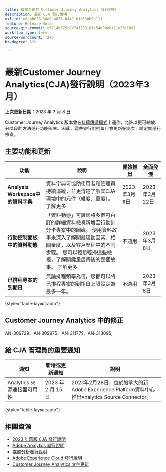 ```yaml
---
title: 檢視目前的 Customer Journey Analytics 發行說明
description: 最新 CJA 發行說明
exl-id: e8eab856-34e0-4875-b441-b1e680b9e111
feature: Release Notes
source-git-commit: c6714b375c8e74f12018fe54d80eb411e55e7097
workflow-type: tm+mt
source-wordcount: '276'
ht-degree: 52%

---
```


# 最新Customer Journey Analytics(CJA)發行說明（2023年3月）

**上次更新日期**：2023 年 3 月 8 日

Customer Journey Analytics 版本會在[持續傳遞模式](releases.md)上運作，允許以更可縮放、分階段的方法進行功能部署。因此，這些發行說明每月會更新好幾次。請定期進行檢查。

## 主要功能和更新

| 功能 | 說明 | [開始推出](/help/release-notes/releases.md) | [全面發佈](/help/release-notes/releases.md) |
| ----------- | ---------- | ----- | --- |
| **Analysis Workspace中的資料字典** | 資料字典可協助使用者和管理員持續追蹤，並更清楚了解其CJA環境中的元件（維度、量度）。 了解更多 | 2023年3月8日 | 2023年3月22日 |
| **行動控制面板中的資料動態** | 「資料動態」可讓您將多個可自訂的詳細資料檢視新增至行動計分卡專案中的圖磚。 使用資料故事來深入了解關鍵驅動因素、相關量度，以及客戶歷程中的不同步驟。 您可以輕鬆輕掃這些檢視，了解關鍵量度背後的整個故事。 了解更多 | 不適用 | 2023年3月8日 |
| **已排程專案的到期日** | 無論排程頻率為何，您都可以將已排程專案的到期日上限設定為最多一年。 | 不適用 | 2023年3月8日 |

{style="table-layout:auto"}

## Customer Journey Analytics 中的修正

AN-309729、AN-309975、AN-311779、AN-313095;

## 給 CJA 管理員的重要通知

| 通知 | 新增或更新通知 | 說明 |
| --- | --- | --- |
| Analytics 來源連接器可用性 | 2023 年 2 月 15 日 | 2023年2月28日，位於加拿大的新Adobe Experience Platform資料中心推出Analytics Source Connector。 |

{style="table-layout:auto"}

## 相關資源

* [2023 年舊版 CJA 發行說明](/help/release-notes/2023.md)
* [Adobe Analytics 發行說明](https://experienceleague.adobe.com/docs/analytics/release-notes/latest.html?lang=zh-Hant)
* [媒體分析發行說明](https://experienceleague.adobe.com/docs/media-analytics/using/additional-resources/release-notes.html?lang=zh-Hant)
* [Adobe Experience Cloud 發行說明](https://experienceleague.adobe.com/docs/release-notes/experience-cloud/current.html?lang=zh-Hant)
* [Customer Journey Analytics 文件更新](/help/release-notes/doc-changes.md)
